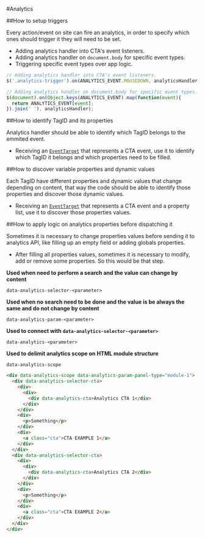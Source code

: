 #Analytics

##How to setup triggers

Every action/event on site can fire an analytics, in order to specify which ones should trigger it they will need to be set.

- Adding analytics handler into CTA's event listeners.
- Adding analytics handler on `document.body` for specific event types.
- Triggering specific event types over app logic.

```javascript
// Adding analytics handler into CTA's event listeners.
$('.analytics-trigger').on(ANALYTICS_EVENT.MOUSEDOWN, analyticsHandler);

// Adding analytics handler on document.body for specific event types.
$(document).on(Object.keys(ANALYTICS_EVENT).map(function(event){ 
  return ANALYTICS_EVENT[event];
}).join(' '), analyticsHandler);
```

##How to identify TagID and its properties

Analytics handler should be able to identify which TagID belongs to the emmited event.

- Receiving an [`EventTarget`](https://developer.mozilla.org/en/docs/Web/API/EventTarget) that represents a CTA event, use it to identify which TagID it belongs and which properties need to be filled.

##How to discover variable properties and dynamic values

Each TagID have different properties and dynamic values that change depending on content, that way the code should be able to identify those properties and discover those dynamic values.

- Receiving an [`EventTarget`](https://developer.mozilla.org/en/docs/Web/API/EventTarget) that represents a CTA event and a  property list, use it to discover those properties values.

##How to apply logic on analytics properties before dispatching it

Sometimes it is necessary to change properties values before sending it to analytics API, like filling up an empty field or adding globals properties.

- After filling all properties values, sometimes it is necessary to modify, add or remove some properties. So this would be that step.

**Used when need to perform a search and the value can change by content**

`data-analytics-selector-<parameter>`

**Used when no search need to be done and the value is be always the same and do not change by content**

`data-analytics-param-<parameter>`

**Used to connect with `data-analytics-selector-<parameter>`**

`data-analytics-<parameter>`

**Used to delimit analytics scope on HTML module structure**

`data-analytics-scope`

```HTML
<div data-analytics-scope data-analytics-param-panel-type="module-1">
  <div data-analytics-selector-cta>
    <div>
      <div>
        <div data-analytics-cta>Analytics CTA 1</div>
      </div>
    </div>
    <div>
      <p>Something</p>
    </div>
    <div>
      <a class="cta">CTA EXAMPLE 1</a>
    </div>
  </div>
  <div data-analytics-selector-cta>
    <div>
      <div>
        <div data-analytics-cta>Analytics CTA 2</div>
      </div>
    </div>
    <div>
      <p>Something</p>
    </div>
    <div>
      <a class="cta">CTA EXAMPLE 2</a>
    </div>
  </div>
</div>
```
